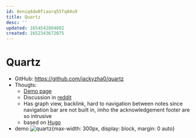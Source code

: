 ```yaml
---
id: 8eniq4dw0fiaarq55fq84u9
title: Quartz
desc: ''
updated: 1654542804882
created: 1652343672075
---
```

# Quartz

- GitHub: https://github.com/jackyzha0/quartz
- Thougts:
    - [Demo page](https://quartz.jzhao.xyz/)
    - Discussion in [reddit](https://www.reddit.com/r/ObsidianMD/comments/onflb9/quartz_create_and_publish_your_obsidian_vault_for/)
    - Has graph view, backlink, hard to navigation between notes since navigation bar are not built in, imho the acknowledgement footer are so intrusive
    - based on [Hugo](https://gohugo.io/)
- demo ![quartz](https://github.com/jackyzha0/quartz/raw/hugo/screenshot.png){max-width: 300px, display: block, margin: 0 auto}
